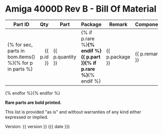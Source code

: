 # Amiga 4000D Rev B - Bill Of Material

| Part ID | Qty | Part | Package | Remark | Components |
|---------|----:|------|---------|--------|------------|
{% for sec, parts in bom.items() %}{% for p in parts %}| {{ p.id }} | {{ p.quantity }} | {% if p.rare %}**{% endif %}{{ p.part }}{% if p.rare %}**{% endif %} | {{ p.package }} | {{ p.remark }} | {{ p.components|join(', ') }} |
{% endfor %}{% endfor %}

**Rare parts are bold printed.**

This list is provided "as is" and without warranties of any kind either expressed or implied.

Version: {{ version }} ({{ date }})